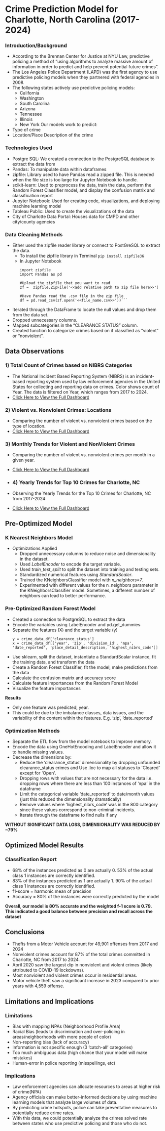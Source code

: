 # Crime Prediction Model for Charlotte, North Carolina (2017-2024)

### Introduction/Background
- According to the Brennan Center for Justice at NYU Law, predictive policing a method of “using algorithms to analyze massive amount of information in order to predict and help prevent potential future crimes”.
- The Los Angeles Police Department (LAPD) was the first agency to use predictive policing models when they partnered with federal agencies in 2008.
- The following states actively use predictive policing models: 
  - California 
  - Washington
  - South Carolina 
  - Arizona
  - Tennessee
  - Illinois
  - New York
Our models work to predict:
- Type of crime
- Location/Place Description of the crime

### Technologies Used 
- Postgre SQL: We created a connection to the PostgreSQL database to extract the data from
- Pandas: To manipulate data within dataframes
- zipfile: Library used to have Pandas read a zipped file. This is needed when the file size is too large for Jupyter Notebook to handle.
- scikit-learn: Used to preprocess the data, train the data, perform the Random Forest Classifier model, and display the confusion matrix and classification report
- Jupyter Notebook: Used for creating code, visualizations, and deploying machine learning model
- Tableau Public: Used to create the visualizations of the data
- City of Charlotte Data Portal: Houses data for CMPD and other city/county agencies

### Data Cleaning Methods
- Either used the zipfile reader library or connect to PostGreSQL to extract the data.
   - To install the zipfile library in Terminal
     ``` pip install zipfile36 ```
   - In Jupyter Notebook 
     ```
     import zipfile
     import Pandas as pd
     
     #Upload the zipfile that you want to read
     zf =  zipfile.ZipFile('<<add relative path to zip file here>>')

     #Have Pandas read the .csv file in the zip file
     df = pd.read_csv(zf.open('<<file_name.csv>>'))```
- Iterated through the DataFrame to locate the null values and drop them from the data set.
- Dropped unnecessary columns.
- Mapped subcategories in the “CLEARANCE STATUS” column.
- Created function to categorize crimes based on if classified as “violent” or “nonviolent”.


## Data Observations 
### 1) Total Count of Crimes based on NIBRS Categories 
- The National Incident Based Reporting System (NIBRS) is an incident-based reporting system used by law enforcement agencies in the United States for collecting and reporting data on crimes.  Color shows count of Year. The data is filtered on Year, which ranges from 2017 to 2024.
- [Click Here to View the Full Dashboard](https://public.tableau.com/views/TotalCountofCrimesBasedonNationalIncidentBasedReportingSystemNIBRSCategories/Dashboard4?:language=en-US&:sid=&:display_count=n&:origin=viz_share_link)

### 2) Violent vs. Nonviolent Crimes: Locations
- Comparing the number of violent vs. nonviolent crimes based on the type of location.
-  [Click Here to View the Full Dashboard](https://public.tableau.com/views/WIPProject4Visualizations/Dashboard3?:language=en-US&:sid=&:display_count=n&:origin=viz_share_link)

### 3) Monthly Trends for Violent and NonViolent Crimes
- Comparing the number of violent vs. nonviolent crimes per month in a given year. 
- [Click Here to View the Full Dashboard](https://public.tableau.com/views/TotalCountofCrimesCLT-NIBRSCategories/Dashboard5?:language=en-US&:sid=&:display_count=n&:origin=viz_share_link)

- ### 4) Yearly Trends for Top 10 Crimes for Charlotte, NC
- Observing the Yearly Trends for the Top 10 Crimes for Charlotte, NC from 2017-2024
- [Click Here to View the Full Dashboard](https://public.tableau.com/views/YearlyTrendsforTop10CrimesinCharlotteNC/Dashboard6?:language=en-US&:sid=&:display_count=n&:origin=viz_share_link)

## Pre-Optimized Model 

### K Nearest Neighbors Model
- Optimizations Applied
  - Dropped unnecessary columns to reduce noise and dimensionality in the dataset.
  - Used  *LabelEncoder*  to encode the target variable.
  - Used *train_test_split* to split the dataset into training and testing sets.
  - Standardized numerical features using *StandardScaler*.
  - Trained the KNeighborsClassifier model with *n_neighbors=7*.
  - Experimented with different values for the n_neighbors parameter in the KNeighborsClassifier model. Sometimes, a different number of neighbors can lead to better performance.

### Pre-Optimized Random Forest Model 
- Created a connection to PostgreSQL to extract the data
- Encode the variables using LabelEncoder and pd.get_dummies
- Separate the features (X) and the target variable (y)
  ```
  y = crime_data_df['clearance_status']
  x = crime_data_df[['year', 'zip', 'division_id', 'npa', 'date_reported', 'place_detail_description, 'highest_nibrs_code']]

  ```
- Use sklearn, split the dataset, instantiate a StandardScalar instance, fit the training data, and transform the data
- Create a Random Forest Classifier, fit the model, make predictions from the data
- Calculate the confusion matrix and accuracy score
- Calculate feature importances from the Random Forest Model
- Visualize the feature importances

**Results**
- Only one feature was predicted, year.
- This could be due to the imbalance classes, data issues, and the variability of the content within the features. E.g. ‘zip’, ‘date_reported’

### Optimization Methods
- Separate the ETL flow from the model notebook to improve memory.
- Encode the data using OneHotEncoding and LabelEncoder and allow it to handle missing values.
- Decrease the dimensions by:
  - Reduce the ‘clearance_status’ dimensionality by dropping unfounded clearance_status crimes and Use .loc to map all statuses to 'Cleared' except for 'Open'.
  - Dropping rows with values that are not necessary for the data i.e. dropping rows where there are less than 100 instances of ‘npa’ in the dataframe
  - Limit the categorical variable ‘date_reported’ to date/month values (just this reduced the dimensionality dramatically)
  - Remove values where ‘highest_nibrs_code’ was in the 800 category since these values correspond to non-criminal incidents.
  - Iterate through the dataframe to find nulls if any

**WITHOUT SIGNIFICANT DATA LOSS, DIMENSIONALITY WAS REDUCED BY ~79%**

## Optimized Model Results 

### Classification Report
- 68% of the instances predicted as 0 are actually 0. 53% of the actual class 1 instances are correctly identified.
- 83% of the instances predicted as 1 are actually 1. 90% of the actual class 1 instances are correctly identified.
- f1-score = harmonic mean of precision
- Accuracy = 80% of the instances were correctly predicted by the model

**Overall, our model is 80% accurate and the weighted f-1 score is 0.79. This indicated a good balance between precision and recall across the dataset**

## Conclusions
- Thefts from a Motor Vehicle account for 49,901 offenses from 2017 and 2024
- Nonviolent crimes account for 87% of the total crimes committed in Charlotte, NC from 2017 to 2024.
- April 2020 saw the largest dip in nonviolent and violent crimes (likely attributed to COVID-19 lockdowns).
- Most nonviolent and violent crimes occur in residential areas.
- Motor vehicle theft saw a significant increase in 2023 compared to prior years with 4,559 offense.

## Limitations and Implications

### Limitations 
- Bias with mapping NPAs (Neighborhood Profile Area)
- Racial Bias (leads to discrimination and over-policing in areas/neighborhoods with more people of color)
- Non-reporting bias (lack of accuracy)
- Information is not specific enough (3 ‘catch-all’ categories)
- Too much ambiguous data (high chance that your model will make mistakes)
- Human-error in police reporting (misspellings, etc)

### Implications 
- Law enforcement agencies can allocate resources to areas at higher risk of crime(NPA)
- Agency officials can make better-informed decisions by using machine learning models that analyze large volumes of data.
- By predicting crime hotspots, police can take preventative measures to potentially reduce crime rates.
- With this data, we could potentially analyze the crimes solved rate between states who use predictive policing and those who do not.








    


